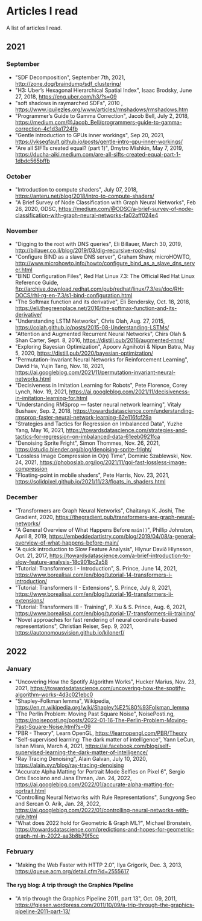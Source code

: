 # Articles I read
A list of articles I read.

## 2021

### September
* "SDF Decomposition", September 7th, 2021, http://zone.dog/braindump/sdf_clustering/
* "H3: Uber’s Hexagonal Hierarchical Spatial Index", Isaac Brodsky, June 27, 2018, https://eng.uber.com/h3/?s=09
* "soft shadows in raymarched SDFs", 2010 , https://www.iquilezles.org/www/articles/rmshadows/rmshadows.htm
* "Programmer’s Guide to Gamma Correction", Jacob Bell, July 2, 2018, https://medium.com/@Jacob_Bell/programmers-guide-to-gamma-correction-4c1d3a1724fb
* "Gentle introduction to GPUs inner workings", Sep 20, 2021, https://vksegfault.github.io/posts/gentle-intro-gpu-inner-workings/
* "Are all SIFTs created equal? (part 1)", Dmytro Mishkin, May 7, 2019, https://ducha-aiki.medium.com/are-all-sifts-created-equal-part-1-1dbdc565bffb

### October
* "Introduction to compute shaders", July 07, 2018, https://anteru.net/blog/2018/intro-to-compute-shaders/
* "A Brief Survey of Node Classification with Graph Neural Networks", Feb 26, 2020, ODSC, https://medium.com/@ODSC/a-brief-survey-of-node-classification-with-graph-neural-networks-fa02aff024e4

### November
* "Digging to the root with DNS queries", Eli Billauer, March 30, 2019, http://billauer.co.il/blog/2019/03/dig-recursive-root-dns/
* "Configure BIND as a slave DNS server", Graham Shaw,  microHOWTO, http://www.microhowto.info/howto/configure_bind_as_a_slave_dns_server.html
* "BIND Configuration Files", Red Hat Linux 7.3: The Official Red Hat Linux Reference Guide, ftp://archive.download.redhat.com/pub/redhat/linux/7.3/es/doc/RH-DOCS/rhl-rg-en-7.3/s1-bind-configuration.html
* "The Softmax function and its derivative", Eli Bendersky, Oct. 18, 2018, https://eli.thegreenplace.net/2016/the-softmax-function-and-its-derivative/
* "Understanding LSTM Networks", Chris Olah, Aug. 27, 2015, https://colah.github.io/posts/2015-08-Understanding-LSTMs/
* "Attention and Augmented Recurrent Neural Networks", Chirs Olah & Shan Carter, Sept. 8, 2016, https://distill.pub/2016/augmented-rnns/
* "Exploring Bayesian Optimization", Apoorv Agnihotri & Nipun Batra, May 5, 2020, https://distill.pub/2020/bayesian-optimization/
* "Permutation-Invariant Neural Networks for Reinforcement Learning", David Ha, Yujin Tang, Nov. 18, 2021, https://ai.googleblog.com/2021/11/permutation-invariant-neural-networks.html
* "Decisiveness in Imitation Learning for Robots", Pete Florence, Corey Lynch,  Nov. 19, 2021, https://ai.googleblog.com/2021/11/decisiveness-in-imitation-learning-for.html
* "Understanding RMSprop — faster neural network learning", Vitaly Bushaev, Sep. 2, 2018, https://towardsdatascience.com/understanding-rmsprop-faster-neural-network-learning-62e116fcf29a
* "Strategies and Tactics for Regression on Imbalanced Data", Yuzhe Yang, May 16, 2021, https://towardsdatascience.com/strategies-and-tactics-for-regression-on-imbalanced-data-61eeb0921fca
* "Denoising Sprite Fright", Simon Thommes, Nov. 26, 2021, https://studio.blender.org/blog/denoising-sprite-fright/
* "Lossless Image Compression in O(n) Time", Dominic Szablewski, Nov. 24, 2021, https://phoboslab.org/log/2021/11/qoi-fast-lossless-image-compression
* "Floating-point in mobile shaders", Pete Harris, Nov. 23, 2021, https://solidpixel.github.io/2021/11/23/floats_in_shaders.html

### December
* "Transformers are Graph Neural Networks", Chaitanya K. Joshi, The Gradient, 2020, https://thegradient.pub/transformers-are-graph-neural-networks/
* "A General Overview of What Happens Before `main()`", Phillip Johnston, April 8, 2019,  https://embeddedartistry.com/blog/2019/04/08/a-general-overview-of-what-happens-before-main/
* "A quick introduction to Slow Feature Analysis", Hlynur Davíð Hlynsson, Oct. 21, 2017, https://towardsdatascience.com/a-brief-introduction-to-slow-feature-analysis-18c901bc2a58
* "Tutorial: Transformers I - Introduction", S. Prince, June 14, 2021, https://www.borealisai.com/en/blog/tutorial-14-transformers-i-introduction/
* "Tutorial: Transformers II - Extensions", S. Prince, July 8, 2021, https://www.borealisai.com/en/blog/tutorial-16-transformers-ii-extensions/
* "Tutorial: Transformers III - Training", P. Xu & S. Prince, Aug. 6, 2021, https://www.borealisai.com/en/blog/tutorial-17-transformers-iii-training/
* "Novel approaches for fast rendering of neural coordinate-based representations", Christian Reiser, Sep. 9, 2021, https://autonomousvision.github.io/kilonerf/

## 2022

### January
* "Uncovering How the Spotify Algorithm Works", Hucker Marius, Nov. 23, 2021, https://towardsdatascience.com/uncovering-how-the-spotify-algorithm-works-4d3c021ebc0
* "Shapley–Folkman lemma", Wikipedia, https://en.m.wikipedia.org/wiki/Shapley%E2%80%93Folkman_lemma
* "The Perlin Problem: Moving Past Square Noise", NoisePosti.ng, https://noiseposti.ng/posts/2022-01-16-The-Perlin-Problem-Moving-Past-Square-Noise.html?s=09
* "PBR - Theory", Learn OpenGL, https://learnopengl.com/PBR/Theory
* "Self-supervised learning: The dark matter of intelligence", Yann LeCun, Ishan Misra, March 4, 2021, https://ai.facebook.com/blog/self-supervised-learning-the-dark-matter-of-intelligence/
* "Ray Tracing Denoising", Alain Galvan, July 10, 2020, https://alain.xyz/blog/ray-tracing-denoising
* "Accurate Alpha Matting for Portrait Mode Selfies on Pixel 6", Sergio Orts Escolano and Jana Ehman, Jan. 24, 2022, https://ai.googleblog.com/2022/01/accurate-alpha-matting-for-portrait.html
* "Controlling Neural Networks with Rule Representations", Sungyong Seo and Sercan O. Arik, Jan. 28, 2022, https://ai.googleblog.com/2022/01/controlling-neural-networks-with-rule.html
* "What does 2022 hold for Geometric & Graph ML?", Michael Bronstein, https://towardsdatascience.com/predictions-and-hopes-for-geometric-graph-ml-in-2022-aa3b8b79f5cc

### February
* "Making the Web Faster with HTTP 2.0", Ilya Grigorik, Dec. 3, 2013, https://queue.acm.org/detail.cfm?id=2555617

#### The ryg blog: A trip through the Graphics Pipeline
* "A trip through the Graphics Pipeline 2011, part 13", Oct. 09, 2011, https://fgiesen.wordpress.com/2011/10/09/a-trip-through-the-graphics-pipeline-2011-part-13/

